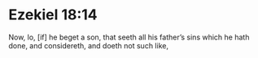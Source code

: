 # Ezekiel 18:14

Now, lo, [if] he beget a son, that seeth all his father’s sins which he hath done, and considereth, and doeth not such like,